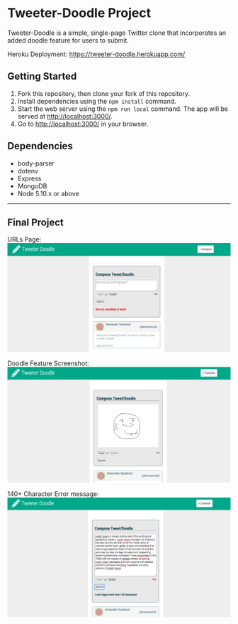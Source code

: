 # Tweeter-Doodle Project

Tweeter-Doodle is a simple, single-page Twitter clone that incorporates an added doodle feature for users to submit.

Heroku Deployment: <https://tweeter-doodle.herokuapp.com/>

## Getting Started

1. Fork this repository, then clone your fork of this repository.
2. Install dependencies using the `npm install` command.
3. Start the web server using the `npm run local` command. The app will be served at <http://localhost:3000/>.
4. Go to <http://localhost:3000/> in your browser.

## Dependencies

- body-parser
- dotenv
- Express
- MongoDB
- Node 5.10.x or above

---
## Final Project

URLs Page:
!["Screenshot of URLs Page"](docs/screenshots/tweeter_homepage.png)

Doodle Feature Screenshot:
!["Doodle Feature Screenshot"](docs/screenshots/tweeter_doodle_feature.png)

140+ Character Error message: 
!["140+ Character Error message"](docs/screenshots/tweeter_error_message.png)